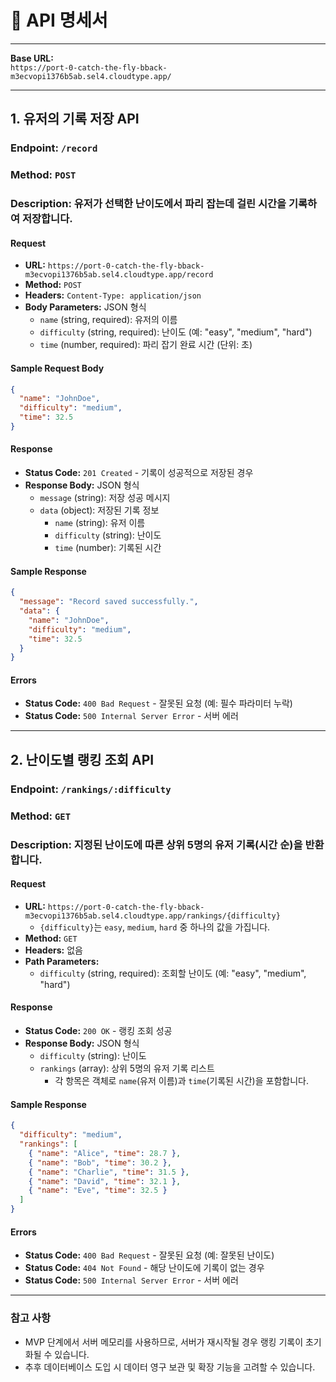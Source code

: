 # 📝 **API 명세서**

---

**Base URL:**  
`https://port-0-catch-the-fly-bback-m3ecvopi1376b5ab.sel4.cloudtype.app/`

---

## 1. 유저의 기록 저장 API

### **Endpoint:** `/record`
### **Method:** `POST`
### **Description:** 유저가 선택한 난이도에서 파리 잡는데 걸린 시간을 기록하여 저장합니다.

#### Request

- **URL:** `https://port-0-catch-the-fly-bback-m3ecvopi1376b5ab.sel4.cloudtype.app/record`
- **Method:** `POST`
- **Headers:** `Content-Type: application/json`
- **Body Parameters:** JSON 형식
  - `name` (string, required): 유저의 이름
  - `difficulty` (string, required): 난이도 (예: "easy", "medium", "hard")
  - `time` (number, required): 파리 잡기 완료 시간 (단위: 초)

#### Sample Request Body
```json
{
  "name": "JohnDoe",
  "difficulty": "medium",
  "time": 32.5
}
```

#### Response
- **Status Code:** `201 Created` - 기록이 성공적으로 저장된 경우
- **Response Body:** JSON 형식
  - `message` (string): 저장 성공 메시지
  - `data` (object): 저장된 기록 정보
    - `name` (string): 유저 이름
    - `difficulty` (string): 난이도
    - `time` (number): 기록된 시간

#### Sample Response
```json
{
  "message": "Record saved successfully.",
  "data": {
    "name": "JohnDoe",
    "difficulty": "medium",
    "time": 32.5
  }
}
```

#### Errors
- **Status Code:** `400 Bad Request` - 잘못된 요청 (예: 필수 파라미터 누락)
- **Status Code:** `500 Internal Server Error` - 서버 에러

---

## 2. 난이도별 랭킹 조회 API

### **Endpoint:** `/rankings/:difficulty`
### **Method:** `GET`
### **Description:** 지정된 난이도에 따른 상위 5명의 유저 기록(시간 순)을 반환합니다.

#### Request

- **URL:** `https://port-0-catch-the-fly-bback-m3ecvopi1376b5ab.sel4.cloudtype.app/rankings/{difficulty}`
  - `{difficulty}`는 `easy`, `medium`, `hard` 중 하나의 값을 가집니다.
- **Method:** `GET`
- **Headers:** 없음
- **Path Parameters:** 
  - `difficulty` (string, required): 조회할 난이도 (예: "easy", "medium", "hard")

#### Response
- **Status Code:** `200 OK` - 랭킹 조회 성공
- **Response Body:** JSON 형식
  - `difficulty` (string): 난이도
  - `rankings` (array): 상위 5명의 유저 기록 리스트
    - 각 항목은 객체로 `name`(유저 이름)과 `time`(기록된 시간)을 포함합니다.

#### Sample Response
```json
{
  "difficulty": "medium",
  "rankings": [
    { "name": "Alice", "time": 28.7 },
    { "name": "Bob", "time": 30.2 },
    { "name": "Charlie", "time": 31.5 },
    { "name": "David", "time": 32.1 },
    { "name": "Eve", "time": 32.5 }
  ]
}
```

#### Errors
- **Status Code:** `400 Bad Request` - 잘못된 요청 (예: 잘못된 난이도)
- **Status Code:** `404 Not Found` - 해당 난이도에 기록이 없는 경우
- **Status Code:** `500 Internal Server Error` - 서버 에러

---

### 참고 사항

- MVP 단계에서 서버 메모리를 사용하므로, 서버가 재시작될 경우 랭킹 기록이 초기화될 수 있습니다.
- 추후 데이터베이스 도입 시 데이터 영구 보관 및 확장 기능을 고려할 수 있습니다.

